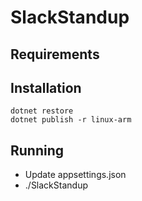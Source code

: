# SlackStandup

## Requirements


## Installation

```
dotnet restore
dotnet publish -r linux-arm
```


## Running

 - Update appsettings.json
 - ./SlackStandup

